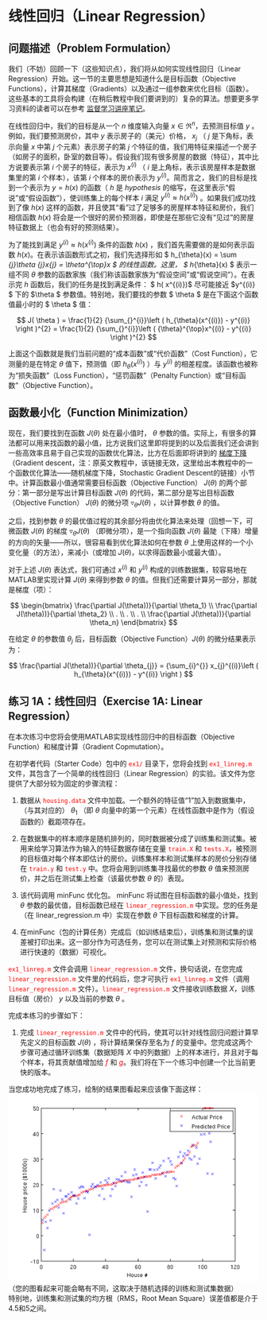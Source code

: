 # 线性回归（Linear Regression）  
## 问题描述（Problem Formulation）  
我们（不妨）回顾一下（这些知识点），我们将从如何实现线性回归（Linear Regression）开始。这一节的主要思想是知道什么是目标函数（Objective Functions），计算其梯度（Gradients）以及通过一组参数来优化目标（函数）。这些基本的工具将会构建（在稍后教程中我们要讲到的）复杂的算法。想要更多学习资料的读者可以在参考 <a href="http://cs229.stanford.edu/notes/cs229-notes1.pdf">监督学习讲座笔记</a>。  

在线性回归中，我们的目标是从一个 $n$ 维度输入向量 $x\in \Re^{n}$，去预测目标值 $y$ 。例如，我们要预测房价，其中 $y$ 表示房子的（美元）价格， $x_{j}$ （ $j$ 是下角标，表示向量 $x$ 中第 $j$ 个元素）表示房子的第 $j$ 个特征的值，我们用特征来描述一个房子（如房子的面积，卧室的数目等）。假设我们现有很多房屋的数据（特征），其中比方说要表示第 $i$ 个房子的特征，表示为 $x^{(i)}$ （ $i$ 是上角标，表示该房屋样本是数据集里的第 $i$ 个样本），该第 $i$ 个样本的房价表示为 $y^{(i)}$。简而言之，我们的目标是找到一个表示为 $y = h\left ( x \right )$ 的函数（ $h$ 是 $hypothesis$ 的缩写，在这里表示“假说”或“假设函数”），使训练集上的每个样本 $i$ 满足 $y^{(i)} \approx h( x^{(i)})$ 。如果我们成功找到了像 $h(x)$ 这样的函数，并且使其“看”过了足够多的房屋样本特征和房价，我们相信函数 $h(x)$ 将会是一个很好的房价预测器，即使是在那些它没有“见过”的房屋特征数据上（也会有好的预测结果）。  

为了能找到满足 $y^{(i)} \approx h( x^{(i)})$ 条件的函数 $h(x)$ ，我们首先需要做的是如何表示函数 $h(x)$。在表示该函数形式之初，我们先选择形如 $ h_{\theta}(x) = \sum _{j}\theta _{j}x_{j} = \theta^{\top}x $ 的线性函数。这里， $ h_{\theta}(x) $ 表示一组不同 $\theta$ 参数的函数家族（我们称该函数家族为“假设空间”或“假说空间”）。在表示完 $h$ 函数后，我们的任务是找到满足条件： $ h( x^{(i)})$ 尽可能接近 $y^{(i)} $ 下的 $\theta $ 参数值。特别地，我们要找的参数 $ \theta $ 是在下面这个函数值最小时的 $ \theta $ 值：  

$$
J( \theta ) = \frac{1}{2} {\sum_{}^{i}}\left ( h_{\theta}(x^{(i)}) - y^{(i)} \right )^{2} = \frac{1}{2} {\sum_{}^{i}}\left ( {\theta}^{\top}x^{(i)} - y^{(i)} \right )^{2}
$$  

上面这个函数就是我们当前问题的“成本函数”或“代价函数”（Cost Function），它测量的是在特定 $\theta$ 值下，预测值（即 $h_{\theta}(x^{(i)})$ ）与 $y^{(i)}$ 的相差程度。该函数也被称为“损失函数”（Loss Function），“惩罚函数”（Penalty Function）或“目标函数”（Objective Function）。  

## 函数最小化（Function Minimization）  
现在，我们要找到在函数 $J(\theta)$ 处在最小值时， ${\theta}$ 参数的值。实际上，有很多的算法都可以用来找函数的最小值，比方说我们这里即将提到的以及后面我们还会讲到一些高效率且易于自己实现的函数优化算法，比方在后面即将讲到的 <a href="http://ufldl.stanford.edu/tutorial/supervised/OptimizationStochasticGradientDescent">梯度下降</a> （Gradient descent，注：原英文教程中，该链接无效，这里给出本教程中的一个函数优化算法——随机梯度下降，Stochastic Gradient Descent的链接）小节中。计算函数最小值通常需要目标函数（Objective Function） $J(\theta)$ 的两个部分：第一部分是写出计算目标函数 $J(\theta)$ 的代码，第二部分是写出目标函数（Objective Function） $J(\theta)$ 的微分项 $\triangledown _{\theta}J(\theta )$ ，以计算参数 $\theta$ 的值。  

之后，找到参数 $\theta$ 的最优值过程的其余部分将由优化算法来处理（回想一下，可微函数 $J(\theta)$ 的梯度 $\triangledown _{\theta}J(\theta )$ （即微分项），是一个指向函数 $J(\theta)$ 最陡（下降）增量的方向的矢量——所以，很容易看到优化算法如何在参数 $\theta$ 上使用这样的一个小变化量（的方法），来减小（或增加 $J(\theta)$，以求得函数最小或最大值）。  

对于上述 $J(\theta)$ 表达式，我们可通过 $x^{(i)}$ 和 $y^{(i)}$ 构成的训练数据集，较容易地在MATLAB里实现计算 $J(\theta)$ 来得到参数 $\theta$ 的值。但我们还需要计算另一部分，那就是梯度（项）：  

$$
\begin{bmatrix}
   \frac{\partial J(\theta))}{\partial \theta_1}
\\ \frac{\partial J(\theta))}{\partial \theta_2}
\\ .
\\ .
\\ .
\\ \frac{\partial J(\theta))}{\partial \theta_n}
\end{bmatrix}
$$  

在给定 $\theta$ 的参数值 $\theta_{j}$ 后，目标函数（Objective Function）$J(\theta)$ 的微分结果表示为：  

$$
\frac{\partial J(\theta))}{\partial \theta_{j}} = {\sum_{i}^{}} x_{j}^{(i)}\left ( h_{\theta}(x^{(i)}) - y^{(i)} \right )
$$  


## 练习 1A：线性回归（Exercise 1A: Linear Regression）  
在本次练习中您将会使用MATLAB实现线性回归中的目标函数（Objective Function）和梯度计算（Gradient Copmutation）。  

在初学者代码（Starter Code）包中的 <font color=red>`ex1/`</font> 目录下，您将会找到 <font color=red>`ex1_linreg.m`</font> 文件，其包含了一个简单的线性回归（Linear Regression）的实验。该文件为您提供了大部分较为固定的步骤流程：  

1. 数据从 <font color=red>`housing.data`</font> 文件中加载。一个额外的特征值“1”加入到数据集中，（与其对应的） $\theta_{1}$ （即 $\theta$ 向量中的第一个元素）在线性函数中是作为（假设函数的）截距项存在。  

2. 在数据集中的样本顺序是随机排列的，同时数据被分成了训练集和测试集。被用来给学习算法作为输入的特征数据存储在变量 <font color=red>`train.X`</font> 和 <font color=red>`tests.X`</font>，被预测的目标值对每个样本即估计的房价。训练集样本和测试集样本的房价分别存储在 <font color=red>`train.y`</font> 和 <font color=red>`test.y`</font> 中。您将会用到训练集寻找最优的参数 $\theta$ 值来预测房价，并之后在测试集上检查（该最优参数 $\theta$ 的）表现。  

3. 该代码调用 minFunc 优化包。 minFunc 将试图在目标函数的最小值处，找到 $\theta$ 参数的最优值，目标函数已经在 <font color=red>`linear_regression.m`</font> 中实现。您的任务是（在 linear_regression.m 中）实现在参数 $\theta$ 下目标函数和梯度的计算。  

4. 在minFunc（包的计算任务）完成后（如训练结束后），训练集和测试集的误差被打印出来。这一部分作为可选任务，您可以在测试集上对预测和实际价格进行快速的（数据）可视化。  

<font color=red>`ex1_linreg.m`</font> 文件会调用 <font color=red>`linear_regression.m`</font> 文件，换句话说，在您完成 <font color=red>`linear_regression.m`</font> 文件里的代码后，您才可执行 <font color=red>`ex1_linreg.m`</font> 文件（调用 <font color=red>`linear_regression.m`</font> 文件）。<font color=red>`linear_regression.m`</font> 文件接收训练数据 $X$，训练目标值（房价） $y$ 以及当前的参数 $\theta$ 。  

完成本练习的步骤如下：  

1. 完成 <font color=red>`linear_regression.m`</font> 文件中的代码，使其可以针对线性回归问题计算早先定义的目标函数 $J(\theta)$ ，将计算结果保存至名为 $f$ 的变量中。您完成这两个步骤可通过循环训练集（数据矩阵 $X$ 中的列数据）上的样本进行，并且对于每个样本，将其贡献值增加给 <font color=red>$f$</font> 和 <font color=red>$g$</font>。我们将在下一个练习中创建一个比当前更快的版本。  

当您成功地完成了练习，绘制的结果图看起来应该像下面这样：  
<img src="./images/House_results.png">  
（您的图看起来可能会略有不同，这取决于随机选择的训练和测试集数据）  
特别地，训练集和测试集的均方根（RMS，Root Mean Square）误差值都是介于4.5和5之间。
